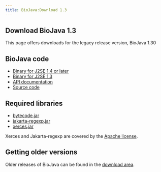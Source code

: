 ```yaml
---
title: BioJava:Download 1.3
---
```


Download BioJava 1.3
--------------------

This page offers downloads for the legacy release version, BioJava 1.30

BioJava code
------------

-   [Binary for J2SE 1.4 or
    later](http://www.biojava.org/download/binaries/biojava-1.30-jdk14.jar)
-   [Binary for J2SE
    1.3](http://www.biojava.org/download/binaries/biojava-1.30-jdk13.jar)
-   [API
    documentation](http://www.biojava.org/download/docs/biojava-docs-1.30.tar.gz)
-   [Source
    code](http://www.biojava.org/download/source/biojava-1.30.tar.gz)

Required libraries
------------------

-   [bytecode.jar](http://www.biojava.org/download/binaries/bytecode-0.91.jar)
-   [jakarta-regexp.jar](http://www.biojava.org/download/binaries/jakarta-regexp.jar)
-   [xerces.jar](http://www.biojava.org/download/binaries/xerces.jar)

Xerces and Jakarta-regexp are covered by the [Apache
license](http://www.biojava.org/download/binaries/LICENCE.XERCES).

Getting older versions
----------------------

Older releases of BioJava can be found in the [download
area](http://www.biojava.org/download/).
